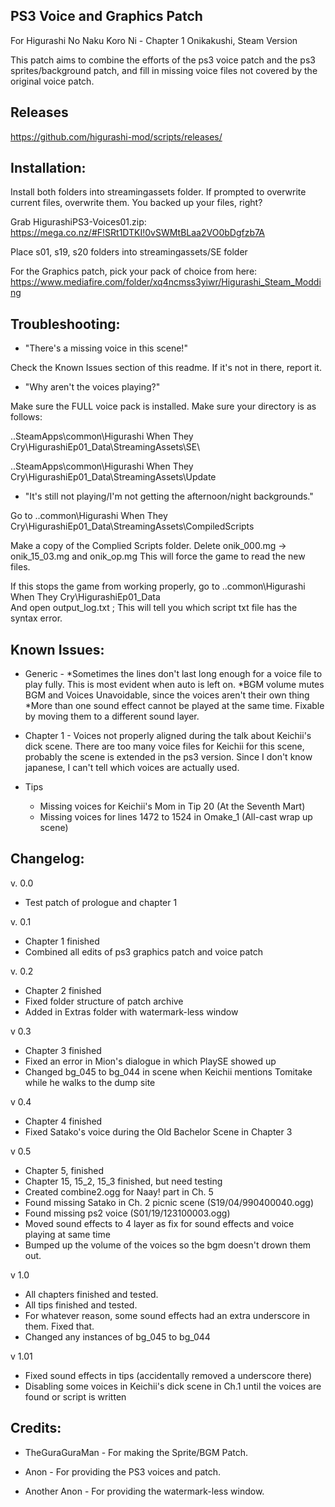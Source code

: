 PS3 Voice and Graphics Patch
-----------------------------------------------------------------------------------------
For Higurashi No Naku Koro Ni - Chapter 1 Onikakushi, Steam Version

This patch aims to combine the efforts of the ps3 voice patch and the ps3 sprites/background patch,
and fill in missing voice files not covered by the original voice patch.

Releases
-----------------------------------------------------------------------------------------
https://github.com/higurashi-mod/scripts/releases/

Installation:
-----------------------------------------------------------------------------------------

Install both folders into streamingassets folder.
If prompted to overwrite current files, overwrite them.
You backed up your files, right?

Grab HigurashiPS3-Voices01.zip: https://mega.co.nz/#F!SRt1DTKI!0vSWMtBLaa2VO0bDgfzb7A

Place s01, s19, s20 folders into streamingassets/SE folder

For the Graphics patch, pick your pack of choice from here: https://www.mediafire.com/folder/xq4ncmss3yiwr/Higurashi_Steam_Modding

Troubleshooting:
-----------------------------------------------------------------------------------------
- "There's a missing voice in this scene!"

Check the Known Issues section of this readme.
If it's not in there, report it. 

- "Why aren't the voices playing?"

Make sure the FULL voice pack is installed.
Make sure your directory is as follows:

..SteamApps\common\Higurashi When They Cry\HigurashiEp01_Data\StreamingAssets\SE\

..SteamApps\common\Higurashi When They Cry\HigurashiEp01_Data\StreamingAssets\Update

- "It's still not playing/I'm not getting the afternoon/night backgrounds."

Go to ..common\Higurashi When They Cry\HigurashiEp01_Data\StreamingAssets\CompiledScripts

Make a copy of the Complied Scripts folder.
Delete onik_000.mg -> onik_15_03.mg and onik_op.mg
This will force the game to read the new files.

If this stops the game from working properly, go to
..common\Higurashi When They Cry\HigurashiEp01_Data\
And open output_log.txt ; This will tell you which script txt file has the syntax error.

Known Issues:
-----------------------------------------------------------------------------------------
- Generic -
*Sometimes the lines don't last long enough for a voice file to play fully. 
This is most evident when auto is left on.
*BGM volume mutes BGM and Voices
Unavoidable, since the voices aren't their own thing
*More than one sound effect cannot be played at the same time.
Fixable by moving them to a different sound layer.

- Chapter 1 - 
Voices not properly aligned during the talk about Keichii's dick scene. 
There are too many voice files for Keichii for this scene, 
probably the scene is extended in the ps3 version.
Since I don't know japanese, I can't tell which voices are actually used.

- Tips 
  - Missing voices for Keichii's Mom in Tip 20 (At the Seventh Mart)
  - Missing voices for lines 1472 to 1524 in Omake_1 (All-cast wrap up scene)

Changelog:
-----------------------------------------------------------------------------------------
v. 0.0
- Test patch of prologue and chapter 1

v. 0.1
- Chapter 1 finished
- Combined all edits of ps3 graphics patch and voice patch

v. 0.2
- Chapter 2 finished
- Fixed folder structure of patch archive
- Added in Extras folder with watermark-less window

v 0.3
- Chapter 3 finished
- Fixed an error in Mion's dialogue in which PlaySE showed up
- Changed bg_045 to bg_044 in scene when Keichii mentions Tomitake while he walks to the dump site

v 0.4
- Chapter 4 finished
- Fixed Satako's voice during the Old Bachelor Scene in Chapter 3

v 0.5
- Chapter 5, finished
- Chapter 15, 15_2, 15_3 finished, but need testing
- Created combine2.ogg for Naay! part in Ch. 5
- Found missing Satako in Ch. 2 picnic scene (S19/04/990400040.ogg)
- Found missing ps2 voice (S01/19/123100003.ogg)
- Moved sound effects to 4 layer as fix for sound effects and voice playing at same time
- Bumped up the volume of the voices so the bgm doesn't drown them out.

v 1.0
- All chapters finished and tested.
- All tips finished and tested.
- For whatever reason, some sound effects had an extra underscore in them. Fixed that.
- Changed any instances of bg_045 to bg_044

v 1.01
- Fixed sound effects in tips (accidentally removed a underscore there)
- Disabling some voices in Keichii's dick scene in Ch.1 until the voices are found or script is written

Credits:
-----------------------------------------------------------------------------------------
- TheGuraGuraMan - For making the Sprite/BGM Patch.

- Anon - For providing the PS3 voices and patch.

- Another Anon - For providing the watermark-less window.

